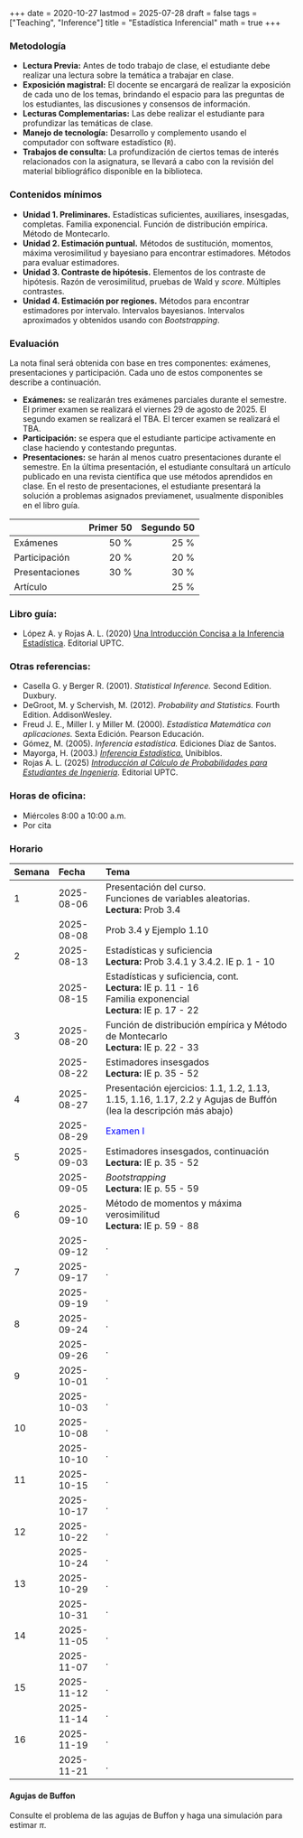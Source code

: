 +++
date      = 2020-10-27
lastmod   = 2025-07-28
draft     = false
tags      = ["Teaching", "Inference"]
title     = "Estadística Inferencial"
math      = true
+++

### Metodología

+ **Lectura Previa:** Antes de todo trabajo de clase, el estudiante debe realizar una lectura sobre la temática a trabajar en clase. 
+ **Exposición magistral:** El docente se encargará de realizar la exposición de cada uno de los temas, brindando el espacio para las preguntas de los estudiantes, las discusiones y consensos de información.
+ **Lecturas Complementarias:** Las debe realizar el estudiante para profundizar las temáticas de clase. 
+ **Manejo de tecnología:** Desarrollo y complemento usando el computador con software estadístico (`R`).
+ **Trabajos de consulta:** La profundización de ciertos temas de interés relacionados con la asignatura, se llevará a cabo con la revisión del material bibliográfico disponible en la biblioteca.


### Contenidos mínimos

+ **Unidad 1. Preliminares.** Estadísticas suficientes, auxiliares,  insesgadas, completas. Familia exponencial. Función de distribución empírica. Método de Montecarlo.
+ **Unidad 2. Estimación puntual.** Métodos de sustitución, momentos, máxima verosimilitud y bayesiano para encontrar estimadores. Métodos para evaluar estimadores.
+ **Unidad 3. Contraste de hipótesis.** Elementos de los contraste de hipótesis. Razón de verosimilitud, pruebas de Wald y *score*. Múltiples contrastes.
+ **Unidad 4. Estimación por regiones.** Métodos para encontrar estimadores por intervalo. Intervalos bayesianos. Intervalos aproximados y obtenidos usando con *Bootstrapping*.


### Evaluación

La nota final será obtenida con base en tres componentes: exámenes, presentaciones y participación. Cada uno de estos componentes se describe a continuación.

+ **Exámenes:**  se realizarán tres exámenes parciales durante el semestre. El primer examen se realizará el viernes 29 de agosto de 2025. El segundo examen se realizará el TBA. El tercer examen se realizará el TBA.
+ **Participación:** se espera que el estudiante participe activamente en clase haciendo y contestando preguntas.
+ **Presentaciones:** se harán al menos cuatro presentaciones durante el semestre. En la última presentación, el estudiante consultará un artículo publicado en una revista científica que use métodos aprendidos en clase. En el resto de presentaciones, el estudiante presentará la solución a problemas asignados previamenet, usualmente disponibles en el libro guía.


|          | Primer 50| Segundo 50|
|:---------------|------:|------:|
| Exámenes       |  50 % | 25 % |
| Participación  |  20 % | 20 % |
| Presentaciones |  30 % | 30 % |
| Artículo       |       | 25 % |


### Libro guía:

+ López A. y Rojas A. L. (2020) [Una Introducción Concisa a la Inferencia Estadística](https://alexrojas.netlify.app/publication/ie/). Editorial UPTC.

### Otras referencias:

+ Casella G. y Berger R. (2001). *Statistical Inference.* Second Edition. Duxbury.
+ DeGroot, M. y Schervish, M. (2012). *Probability and Statistics.* Fourth Edition. AddisonWesley.
+ Freud J. E., Miller I. y Miller M. (2000). *Estadística Matemática con aplicaciones.* Sexta Edición. Pearson Educación.
+ Gómez, M. (2005). *Inferencia estadística.* Ediciones Díaz de Santos.
+ Mayorga, H. (2003.) [*Inferencia Estadística.*](https://repositorio.unal.edu.co/handle/unal/53475) Unibiblos.
+ Rojas A. L. (2025) [*Introducción al Cálculo de Probabilidades para Estudiantes de Ingeniería*](https://editorial.uptc.edu.co/gpd-introduccion-al-calculo-de-probabilidades-para-estudiantes-de-ingenieria-9789586609449-680d0a2fc352d.html). Editorial UPTC.



### Horas de oficina: 

+ Miércoles 8:00 a 10:00 a.m.
+ Por cita


### Horario

|Semana |Fecha      |Tema                                                                                                                                                                    |
|:------|:----------|:---------------------------------------------------|
|1      |2025-08-06 |Presentación del curso. <br> Funciones de variables aleatorias. <br> **Lectura:** Prob 3.4  |
|&nbsp; |2025-08-08 | Prob 3.4 y Ejemplo 1.10  |
|2     |2025-08-13 |  Estadísticas y suficiencia <br> **Lectura:**  Prob 3.4.1 y 3.4.2. IE p. 1 - 10|
|&nbsp; |2025-08-15 | Estadísticas y suficiencia, cont. <br> **Lectura:**  IE p. 11 - 16 <br> Familia exponencial  <br> **Lectura:**  IE p. 17 - 22 |
|3     |2025-08-20 |  Función de distribución empírica y Método de Montecarlo <br> **Lectura:**  IE p. 22 - 33|
|&nbsp; |2025-08-22 | Estimadores insesgados <br> **Lectura:**  IE p. 35 - 52 |
|4     |2025-08-27 | Presentación ejercicios: 1.1, 1.2, 1.13, 1.15, 1.16, 1.17, 2.2 y Agujas de Buffón (lea la descripción más abajo) |
|&nbsp; |2025-08-29 | <font color="blue">Examen I</font>   |
|5     |2025-09-03 | Estimadores insesgados, continuación <br> **Lectura:**  IE p. 35 - 52   |
|&nbsp; |2025-09-05 | *Bootstrapping*  <br> **Lectura:**  IE p. 55 - 59         |
|6     |2025-09-10 | Método de momentos y máxima verosimilitud <br> **Lectura:**  IE p.  59 -    88   |
|&nbsp; |2025-09-12 | .    |
|7     |2025-09-17 | .        |
|&nbsp; |2025-09-19 | .    |
|8     |2025-09-24 | .        |
|&nbsp; |2025-09-26 | .    |
|9     |2025-10-01 | .        |
|&nbsp; |2025-10-03 | .    |
|10     |2025-10-08 | .        |
|&nbsp; |2025-10-10 | .    |
|11     |2025-10-15 | .        |
|&nbsp; |2025-10-17 | .    |
|12     |2025-10-22 | .        |
|&nbsp; |2025-10-24 | .    |
|13     |2025-10-29 | .        |
|&nbsp; |2025-10-31 | .    |
|14     |2025-11-05 | .        |
|&nbsp; |2025-11-07 | .    |
|15     |2025-11-12 | .        |
|&nbsp; |2025-11-14 | .    |
|16     |2025-11-19 | .        |
|&nbsp; |2025-11-21 | .    |

#### Agujas de Buffon

Consulte el problema de las agujas de Buffon y haga una simulación para estimar $\pi$.

